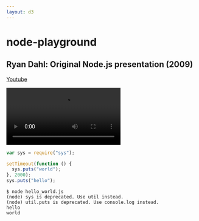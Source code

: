 ```yaml
---
layout: d3
---
```

# node-playground

## Ryan Dahl: Original Node.js presentation (2009)

[Youtube](https://www.youtube.com/watch?v=ztspvPYybIY)

<video src="https://github.com/bigdata-mindstorms/node-playground/raw/gh-pages/hello_world.mp4" controls="true"></video>

```javascript
var sys = require("sys");

setTimeout(function () {
  sys.puts("world");
}, 2000);
sys.puts("hello");
```

```shell
$ node hello_world.js 
(node) sys is deprecated. Use util instead.
(node) util.puts is deprecated. Use console.log instead.
hello
world
```
